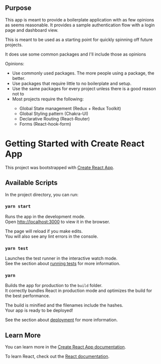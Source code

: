 ## Purpose

This app is meant to provide a boilerplate application with as few opinions as seems reasonable. It provides a sample authentication flow with a login page and dashboard view.

This is meant to be used as a starting point for quickly spinning off future projects.

It does use some common packages and I'll include those as opinions

Opinions:

<ul>
<li>Use commonly used packages. The more people using a package, the better.</li>
<li>Use packages that require little to no boilerplate and setup.</li>
<li>Use the same packages for every project unless there is a good reason not to</li>
<li>Most projects require the following:</li>
<ul>
<li>Global State management (Redux + Redux Toolkit)</li>
<li>Global Styling pattern (Chakra-UI)</li>
<li>Declarative Routing (React-Router)</li>
<li>Forms (React-hook-form)</li>
</ul>
</ul>

# Getting Started with Create React App

This project was bootstrapped with [Create React App](https://github.com/facebook/create-react-app).

## Available Scripts

In the project directory, you can run:

### `yarn start`

Runs the app in the development mode.\
Open [http://localhost:3000](http://localhost:3000) to view it in the browser.

The page will reload if you make edits.\
You will also see any lint errors in the console.

### `yarn test`

Launches the test runner in the interactive watch mode.\
See the section about [running tests](https://facebook.github.io/create-react-app/docs/running-tests) for more information.

### `yarn`

Builds the app for production to the `build` folder.\
It correctly bundles React in production mode and optimizes the build for the best performance.

The build is minified and the filenames include the hashes.\
Your app is ready to be deployed!

See the section about [deployment](https://facebook.github.io/create-react-app/docs/deployment) for more information.

## Learn More

You can learn more in the [Create React App documentation](https://facebook.github.io/create-react-app/docs/getting-started).

To learn React, check out the [React documentation](https://reactjs.org/).
